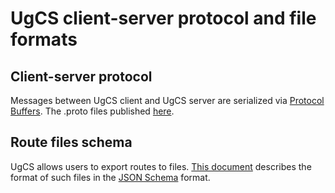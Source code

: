 # UgCS client-server protocol and file formats

## Client-server protocol
Messages between UgCS client and UgCS server are serialized via [Protocol Buffers](https://developers.google.com/protocol-buffers). The .proto files published [here](https://github.com/ugcs/client-server-protocol/tree/master/proto).

## Route files schema
UgCS allows users to export routes to files. [This document](attachments/exported_routes_schema.json) describes the format of such files in the [JSON Schema](https://json-schema.org/) format.

